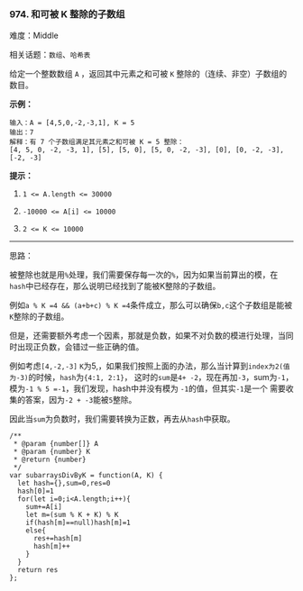 ### 974. 和可被 K 整除的子数组

难度：Middle

相关话题：`数组`、`哈希表`

给定一个整数数组  `A` ，返回其中元素之和可被  `K` 整除的（连续、非空）子数组的数目。







**示例：** 



```
输入：A = [4,5,0,-2,-3,1], K = 5
输出：7
解释：有 7 个子数组满足其元素之和可被 K = 5 整除：
[4, 5, 0, -2, -3, 1], [5], [5, 0], [5, 0, -2, -3], [0], [0, -2, -3], [-2, -3]
```






**提示：** 




1.  `1 <= A.length <= 30000` 

2.  `-10000 <= A[i] <= 10000` 

3.  `2 <= K <= 10000` 






-----

思路：

被整除也就是用`%`处理，我们需要保存每一次的`%`，因为如果当前算出的模，在`hash`中已经存在，那么说明已经找到了能被K整除的子数组。

例如`a % K =4 && (a+b+c) % K =4`条件成立，那么可以确保`b,c`这个子数组是能被`K`整除的子数组。

但是，还需要额外考虑一个因素，那就是负数，如果不对负数的模进行处理，当同时出现正负数，会错过一些正确的值。

例如考虑`[4,-2,-3]` `K`为5,，如果我们按照上面的办法，那么当计算到`index为2(值为-3)`的时候，`hash`为`{4:1, 2:1}`，
这时的`sum`是`4+ -2`，现在再加`-3`，sum为`-1`，模为`-1 % 5 =-1`，我们发现，hash中并没有模为 `-1`的值，但其实`-1`是一个
需要收集的答案，因为`-2 + -3`能被`5`整除。

因此当`sum`为负数时，我们需要转换为正数，再去从`hash`中获取。

```
/**
 * @param {number[]} A
 * @param {number} K
 * @return {number}
 */
var subarraysDivByK = function(A, K) {
  let hash={},sum=0,res=0
  hash[0]=1
  for(let i=0;i<A.length;i++){
    sum+=A[i]
    let m=(sum % K + K) % K
    if(hash[m]==null)hash[m]=1
    else{
      res+=hash[m]
      hash[m]++   
    }
  }
  return res
};
```

